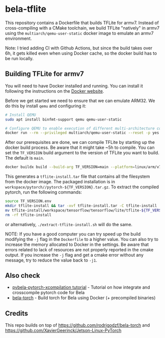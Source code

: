 # bela-tflite

This repository contains a Dockerfile that builds TFLite for armv7. Instead of cross-compiling with a CMake toolchain, we build TFLite "natively" in armv7 using the `multiarch/qemu-user-static` docker image to emulate an armv7 environment.

Note: I tried adding CI with Github Actions, but since the build takes over 6h, it gets killed even when using Docker cache, so the docker build has to be run locally.

## Building TFLite for armv7

You will need to have Docker installed and running. You can install it following the instructions on the [Docker website](https://docs.docker.com/get-docker/).

Before we get started we need to ensure that we can emulate ARM32. We do this by install `qemu` and configuring it:

```bash
# Install QEMU
sudo apt install binfmt-support qemu qemu-user-static

# Configure QEMU to enable execution of different multi-architecture containers by QEMU and binfmt_misc
docker run --rm --privileged multiarch/qemu-user-static --reset -p yes
```

After our prerequisites are done, we can compile TFLite by starting up the docker build process. Be aware that it might take ~5h to compile. You can set the `TF_VERSION` build argument to the version of TFLite you want to build. The default is `main`.

```bash
docker buildx build --build-arg TF_VERSION=main --platform=linux/arm/v7 --progress=plain --output type=tar,dest=tflite-install.tar .
```

This generates a `tflite-install.tar` file that contains all the filesystem from the docker image. The packaged installation is in `workspace/pytorch//pytorch-${TF_VERSION}.tar.gz`. To extract the compiled pytorch, run the following commands:

```bash
source TF_VERSION.env
mkdir tflite-install && tar -xvf tflite-install.tar -C tflite-install
mv tflite-install/workspace/tensorflow/tensorflow/lite/tflite-${TF_VERSION}.tar.gz ./
rm -rf tflite-install
```

or alternatively, `./extract-tflite-install.sh` will do the same.

NOTE: If you have a good computer you can try speed up the build modifying the `-j` flag in the `Dockerfile` to a higher value. You can also try to increase the memory allocated to Docker in the settings. Be aware that errors related to lack of resources are not properly reported in the cmake output. If you increase the `-j` flag and get a cmake error without any message, try to reduce the value back to `-j1`.

## Also check

- [pybela-pytorch-xcompilation tutorial](https://github.com/pelinski/pybela-pytorch-xc-tutorial) - Tutorial on how integrate and crosscompile pytorch code for Bela
- [bela-torch](https://github.com/pelinski/bela-torch) - Build torch for Bela using Docker (+ precompiled binaries)

## Credits

This repo builds on top of https://github.com/rodrigodzf/bela-torch and https://github.com/XavierGeerinck/Jetson-Linux-PyTorch
